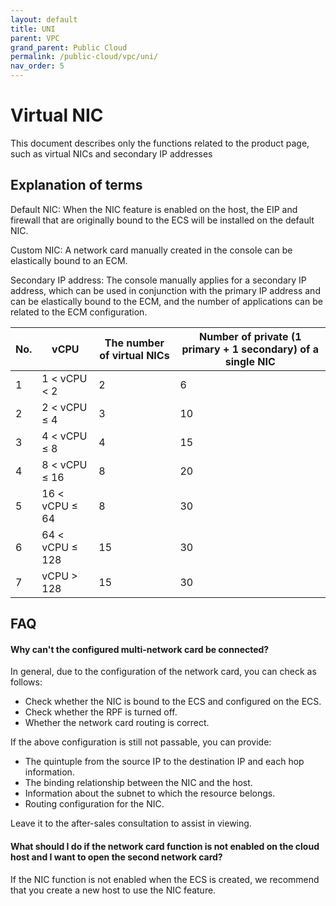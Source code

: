 ```yaml
---
layout: default
title: UNI
parent: VPC
grand_parent: Public Cloud
permalink: /public-cloud/vpc/uni/
nav_order: 5
---
```


# Virtual NIC
This document describes only the functions related to the product page, such as virtual NICs and secondary IP addresses

## Explanation of terms
Default NIC: When the NIC feature is enabled on the host, the EIP and firewall that are originally bound to the ECS will be installed on the default NIC.

Custom NIC: A network card manually created in the console can be elastically bound to an ECM.

Secondary IP address: The console manually applies for a secondary IP address, which can be used in conjunction with the primary IP address and can be elastically bound to the ECM, and the number of applications can be related to the ECM configuration.

| No. | vCPU | The number of virtual NICs | Number of private (1 primary + 1 secondary) of a single NIC |
| -- | -- | -- | -- |
| 1 | 1 < vCPU < 2 | 2 | 6 |
| 2 | 2 < vCPU ≤ 4 | 3 | 10 |
| 3 | 4 < vCPU ≤ 8 | 4 | 15 |
| 4 | 8 < vCPU ≤ 16 | 8 | 20 |
| 5 | 16 < vCPU ≤ 64 | 8 | 30 |
| 6 | 64 < vCPU ≤ 128 | 15 | 30 |
| 7 | vCPU > 128 | 15 | 30 |

## FAQ
#### Why can't the configured multi-network card be connected?
In general, due to the configuration of the network card, you can check as follows:
- Check whether the NIC is bound to the ECS and configured on the ECS.
- Check whether the RPF is turned off.
- Whether the network card routing is correct.

If the above configuration is still not passable, you can provide:
- The quintuple from the source IP to the destination IP and each hop information.
- The binding relationship between the NIC and the host.
- Information about the subnet to which the resource belongs.
- Routing configuration for the NIC.

Leave it to the after-sales consultation to assist in viewing.

#### What should I do if the network card function is not enabled on the cloud host and I want to open the second network card?

If the NIC function is not enabled when the ECS is created, we recommend that you create a new host to use the NIC feature.